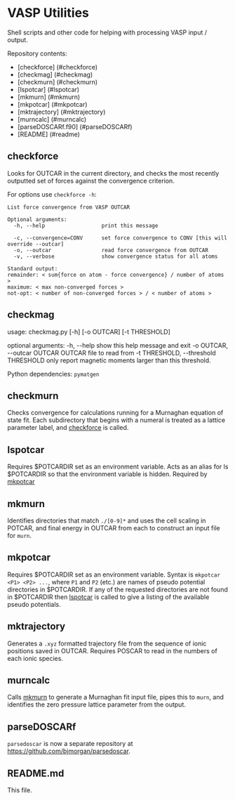 # VASP Utilities

Shell scripts and other code for helping with processing VASP input / output.

Repository contents:

* [checkforce] (#checkforce)
* [checkmag] (#checkmag)
* [checkmurn] (#checkmurn)
* [lspotcar] (#lspotcar)
* [mkmurn] (#mkmurn)
* [mkpotcar] (#mkpotcar)
* [mktrajectory] (#mktrajectory)
* [murncalc] (#murncalc)
* [parseDOSCARf.f90] (#parseDOSCARf)
* [README] (#readme)

## checkforce

Looks for OUTCAR in the current directory, and checks the most recently outputted set of forces against the convergence criterion.

For options use `checkforce -h`:

    List force convergence from VASP OUTCAR

    Optional arguments:
      -h, --help                  print this message

      -c, --convergence=CONV      set force convergence to CONV [this will override --outcar]
      -o, --outcar                read force convergence from OUTCAR 
      -v, --verbose               show convergence status for all atoms

    Standard output:
    remainder: < sum{force on atom - force convergence} / number of atoms >
    maximum: < max non-converged forces >
    not-opt: < number of non-converged forces > / < number of atoms >
    
## checkmag

usage: checkmag.py [-h] [-o OUTCAR] [-t THRESHOLD]

optional arguments:
  -h, --help            show this help message and exit
  -o OUTCAR, --outcar OUTCAR
                        OUTCAR file to read from
  -t THRESHOLD, --threshold THRESHOLD
                        only report magnetic moments larger than this
                        threshold.
	
Python dependencies: `pymatgen`
	
## checkmurn

Checks convergence for calculations running for a Murnaghan equation of state fit. Each subdirectory that begins with a numeral is treated as a lattice parameter label, and [checkforce](#checkforce) is called.

## lspotcar

Requires $POTCARDIR set as an environment variable.
Acts as an alias for ls $POTCARDIR so that the environment variable is hidden.
Required by [mkpotcar](#mkpotcar)

## mkmurn

Identifies directories that match `./[0-9]*` and uses the cell scaling in POTCAR, and final energy in OUTCAR from each to construct an input file for `murn`.

## mkpotcar

Requires $POTCARDIR set as an environment variable.
Syntax is `mkpotcar <P1> <P2> ...`, where `P1` and `P2` (etc.) are names of pseudo potential directories in $POTCARDIR.
If any of the requested directories are not found in $POTCARDIR then [lspotcar](#lspotcar) is called to give a listing of the available pseudo potentials.

## mktrajectory

Generates a `.xyz` formatted trajectory file from the sequence of ionic positions saved in OUTCAR. Requires POSCAR to read in the numbers of each ionic species.

## murncalc

Calls [mkmurn](#mkmurn) to generate a Murnaghan fit input file, pipes this to `murn`, and identifies the zero pressure lattice parameter from the output.

## parseDOSCARf

`parsedoscar` is now a separate repository at https://github.com/bjmorgan/parsedoscar.

## README.md

This file.

